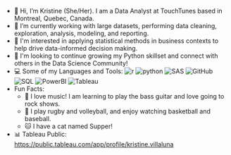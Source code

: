- 👋 Hi, I’m Kristine (She/Her). I am a Data Analyst at TouchTunes based in Montreal, Quebec, Canada.
- 🔭 I’m currently working with large datasets, performing data cleaning, exploration, analysis, modeling, and reporting. 
- 👀 I'm interested in applying statistical methods in business contexts to help drive data-informed decision making.
- 🌱 I'm looking to continue growing my Python skillset and connect with others in the Data Science Community!
- 💻 Some of my Languages and Tools:
![r](https://img.shields.io/badge/R-000000?style=for-the-badge&logo=R&logoColor=white)
![python](https://img.shields.io/badge/Python-000000?style=for-the-badge&logo=Pythonb&logoColor=green)
![SAS](https://img.shields.io/badge/SAS-000000?style=for-the-badge&logo=SAS&logoColor=blue)
![GitHub](https://img.shields.io/badge/Github-000000?style=for-the-badge&logo=Github&logoColor=white)
![SQL](https://img.shields.io/badge/SQL-000000?style=for-the-badge&logo=SQL&logoColor=blue)
![PowerBI](https://img.shields.io/badge/Powerbi-000000?style=for-the-badge&logo=Powerbi&logoColor=white)
![Tableau](https://img.shields.io/badge/Tableau-000000?style=for-the-badge&logo=Tableau&logoColor=white)
- Fun Facts:
  - 🎸 I love music! I am learning to play the bass guitar and love going to rock shows.
  - 🏉 I play rugby and volleyball, and enjoy watching basketball and baseball.
  - 🐱 I have a cat named Supper! 
- 📊 Tableau Public: https://public.tableau.com/app/profile/kristine.villaluna


<!--
**kvstats/kvstats** is a ✨ _special_ ✨ repository because its `README.md` (this file) appears on your GitHub profile.

Here are some ideas to get you started:

- 🔭 I’m currently working on ...
- 🌱 I’m currently learning ...
- 👯 I’m looking to collaborate on ...
- 🤔 I’m looking for help with ...
- 💬 Ask me about ...
- 📫 How to reach me: ...
- 😄 Pronouns: ...
- ⚡ Fun fact: ...
- <a href="https://www.linkedin.com/in/colinbut/"><img src="https://www.vectorlogo.zone/logos/linkedin/linkedin-icon.svg" width="20" height="20"/></a>
 Contact me: https://www.linkedin.com/in/kristine-villaluna/
-->
